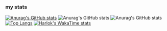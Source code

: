 ### my stats
[![Anurag's GitHub stats](https://github-readme-stats.vercel.app/api?username=soulbf10)](https://github.com/anuraghazra/github-readme-stats)
![Anurag's GitHub stats](https://github-readme-stats.vercel.app/api?username=soulbf10&show_icons=true)
![Anurag's GitHub stats](https://github-readme-stats.vercel.app/api?username=soulbf10&show_icons=true&theme=dracula)
[![Top Langs](https://github-readme-stats.vercel.app/api/top-langs/?username=soulbf10&layout=compact)](https://github.com/anuraghazra/github-readme-stats)
[![Harlok's WakaTime stats](https://github-readme-stats.vercel.app/api/wakatime?username=ffflabs)](https://github.com/anuraghazra/github-readme-stats)
